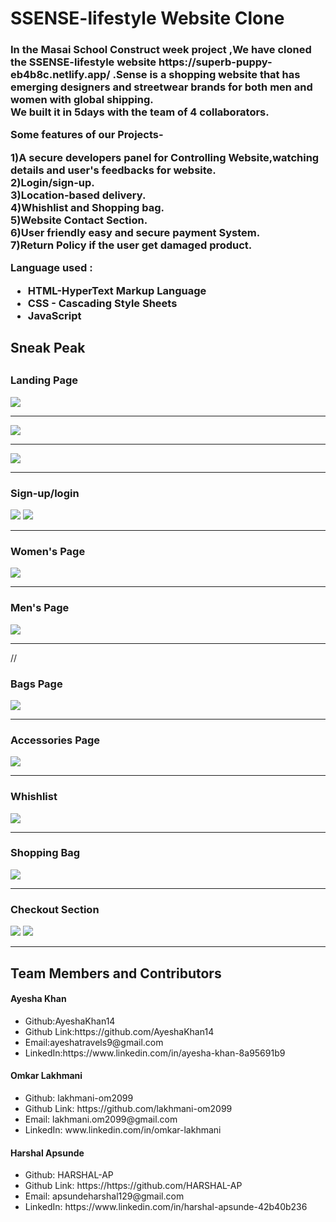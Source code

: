 <html>
  <h1>SSENSE-lifestyle Website Clone</h1>
  <h3>In the Masai School Construct week project ,We have cloned the SSENSE-lifestyle website https://superb-puppy-eb4b8c.netlify.app/  .Sense is a shopping website that has emerging designers and streetwear brands for both men and women with global shipping.
    <br>  We built it in 5days with the team of 4 collaborators.</p>
   <p> Some features of our Projects-</p>
  <p> 1)A secure developers panel for Controlling Website,watching details and user's feedbacks for website.
    <br>2)Login/sign-up.
    <br>3)Location-based delivery.
    <br>4)Whishlist and Shopping bag.
    <br>5)Website Contact Section.
    <br>6)User friendly easy and secure payment System.
    <br>7)Return Policy if the user get damaged product.</p>
  <p>Language used :</P
  <p><ul><li>HTML-HyperText Markup Language</li>
  <li>CSS - Cascading Style Sheets</li>
  <li>JavaScript</li></ul><p>
  <h2>Sneak Peak<h2>
  <h3>Landing Page</h3>
  <img src="https://user-images.githubusercontent.com/101391413/180639409-0a707e82-88b3-40fd-aded-f0d5a059db98.png"/>
      <hr>
  <img src="https://user-images.githubusercontent.com/101391413/180639442-50782dce-927a-4430-97fd-29e620bc0e5c.png"/>
  <hr>
  <img src="https://user-images.githubusercontent.com/101391413/180639469-36ba1b59-510c-47d7-8723-bfcbe53ab408.png"/>
    <hr>
  <h3>Sign-up/login</h3>
  <img src="https://user-images.githubusercontent.com/101391413/180639639-5798aafc-059a-48ae-ab0a-73de81eb6ef1.png"/>
  <img src="https://user-images.githubusercontent.com/101391413/180639663-36be2876-8981-4a76-90bf-06c3b9b39eed.png"/>
    <hr>
  <h3>Women's Page</h3>
  <img src="https://user-images.githubusercontent.com/101391413/180639783-f484cbb3-0e5e-4d3e-aeab-1913138d0978.png"/>
    <hr>
  <h3>Men's Page</h3>
  <img src="https://user-images.githubusercontent.com/101391413/180639816-99a90047-7860-4a4b-b165-5047ed6f192e.png"/>
    <hr>
    //
  <h3>Bags Page</h3>
  <img src="https://user-images.githubusercontent.com/101391413/180639841-c67aab55-7699-4b87-ad77-966c91e6039e.png"/>
    <hr>
  <h3>Accessories Page</h3>
  <img src="https://user-images.githubusercontent.com/101391413/180639874-3c246e45-dd8b-4c1a-b8d4-bff52fb65511.png"/>
    <hr>
  <h3>Whishlist</h3>
  <img src="https://user-images.githubusercontent.com/101391413/180639909-663b611d-c571-40c4-b9cf-773597c1e667.png"/>
    <hr>
  <h3>Shopping Bag</h3>
  <img src="https://user-images.githubusercontent.com/101391413/180639955-df6fef6b-c2d8-45ad-a4cb-13ae6f34b943.png"/>
    <hr>
  <h3>Checkout Section</h3>
  <img src="https://user-images.githubusercontent.com/101391413/180639982-3d4c94a1-f5fb-4926-97fd-a15c692f8575.png"/>  
  <img src="https://user-images.githubusercontent.com/101391413/180640006-fca9006a-d7d1-4e3b-ab5b-2e99eeeeb0e6.png"/>
    <hr>
  <h2>Team Members and Contributors</h2>
  
  <h4>Ayesha Khan</h4>
    <ul><li>Github:AyeshaKhan14</li>
      <li>Github Link:https://github.com/AyeshaKhan14</li>
      <li>Email:ayeshatravels9@gmail.com</li>
      <li>LinkedIn:https://www.linkedin.com/in/ayesha-khan-8a95691b9</li></ul>
      
      
  <h4>Omkar Lakhmani</h4>
    <ul><li>Github: lakhmani-om2099</li>
      <li>Github Link: https://github.com/lakhmani-om2099</li>
      <li>Email: lakhmani.om2099@gmail.com</li>
      <li>LinkedIn: www.linkedin.com/in/omkar-lakhmani</li></ul>

  <h4>Harshal Apsunde</h4>
    <ul><li>Github: HARSHAL-AP</li>
      <li>Github Link: https://https://github.com/HARSHAL-AP</li>
      <li>Email: apsundeharshal129@gmail.com</li>
      <li>LinkedIn: https://www.linkedin.com/in/harshal-apsunde-42b40b236</li></ul>
  </html>
